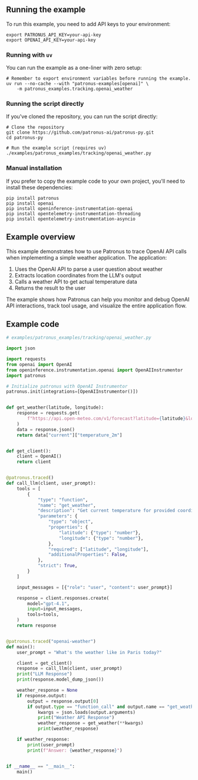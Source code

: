 ## Running the example

To run this example, you need to add API keys to your environment:

```shell
export PATRONUS_API_KEY=your-api-key
export OPENAI_API_KEY=your-api-key
```

### Running with `uv`

You can run the example as a one-liner with zero setup:

```shell
# Remember to export environment variables before running the example.
uv run --no-cache --with "patronus-examples[openai]" \
    -m patronus_examples.tracking.openai_weather
```

### Running the script directly

If you've cloned the repository, you can run the script directly:

```shell
# Clone the repository
git clone https://github.com/patronus-ai/patronus-py.git
cd patronus-py

# Run the example script (requires uv)
./examples/patronus_examples/tracking/openai_weather.py
```

### Manual installation

If you prefer to copy the example code to your own project, you'll need to install these dependencies:

```shell
pip install patronus
pip install openai
pip install openinference-instrumentation-openai
pip install opentelemetry-instrumentation-threading
pip install opentelemetry-instrumentation-asyncio
```

## Example overview

This example demonstrates how to use Patronus to trace OpenAI API calls when implementing a simple weather application. The application:

1. Uses the OpenAI API to parse a user question about weather
2. Extracts location coordinates from the LLM's output
3. Calls a weather API to get actual temperature data
4. Returns the result to the user

The example shows how Patronus can help you monitor and debug OpenAI API interactions, track tool usage, and visualize the entire application flow.

## Example code

```python
# examples/patronus_examples/tracking/openai_weather.py

import json

import requests
from openai import OpenAI
from openinference.instrumentation.openai import OpenAIInstrumentor
import patronus

# Initialize patronus with OpenAI Instrumentor
patronus.init(integrations=[OpenAIInstrumentor()])


def get_weather(latitude, longitude):
    response = requests.get(
        f"https://api.open-meteo.com/v1/forecast?latitude={latitude}&longitude={longitude}&current=temperature_2m,wind_speed_10m&hourly=temperature_2m,relative_humidity_2m,wind_speed_10m"
    )
    data = response.json()
    return data["current"]["temperature_2m"]


def get_client():
    client = OpenAI()
    return client


@patronus.traced()
def call_llm(client, user_prompt):
    tools = [
        {
            "type": "function",
            "name": "get_weather",
            "description": "Get current temperature for provided coordinates in celsius.",
            "parameters": {
                "type": "object",
                "properties": {
                    "latitude": {"type": "number"},
                    "longitude": {"type": "number"},
                },
                "required": ["latitude", "longitude"],
                "additionalProperties": False,
            },
            "strict": True,
        }
    ]

    input_messages = [{"role": "user", "content": user_prompt}]

    response = client.responses.create(
        model="gpt-4.1",
        input=input_messages,
        tools=tools,
    )
    return response


@patronus.traced("openai-weather")
def main():
    user_prompt = "What's the weather like in Paris today?"

    client = get_client()
    response = call_llm(client, user_prompt)
    print("LLM Response")
    print(response.model_dump_json())

    weather_response = None
    if response.output:
        output = response.output[0]
        if output.type == "function_call" and output.name == "get_weather":
            kwargs = json.loads(output.arguments)
            print("Weather API Response")
            weather_response = get_weather(**kwargs)
            print(weather_response)

    if weather_response:
        print(user_prompt)
        print(f"Answer: {weather_response}")


if __name__ == "__main__":
    main()
```
